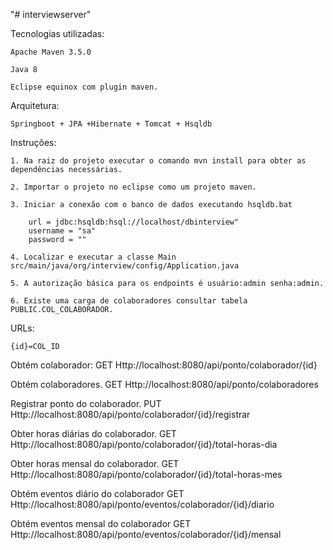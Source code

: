 "# interviewserver" 

Tecnologias utilizadas:

    Apache Maven 3.5.0 
    
    Java 8

    Eclipse equinox com plugin maven.

Arquitetura:
    
    Springboot + JPA +Hibernate + Tomcat + Hsqldb 

Instruções:
    
    1. Na raiz do projeto executar o comando mvn install para obter as dependências necessárias.
   
    2. Importar o projeto no eclipse como um projeto maven.
    
    3. Iniciar a conexão com o banco de dados executando hsqldb.bat
        
        url = jdbc:hsqldb:hsql://localhost/dbinterview"
        username = "sa"
        password = ""
		
    4. Localizar e executar a classe Main src/main/java/org/interview/config/Application.java
    
    5. A autorização básica para os endpoints é usuário:admin senha:admin.
    
    6. Existe uma carga de colaboradores consultar tabela PUBLIC.COL_COLABORADOR.
    
    
URLs:

    {id}=COL_ID

Obtém colaborador:
     GET
     Http://localhost:8080/api/ponto/colaborador/{id}


Obtém colaboradores.
     GET
     Http://localhost:8080/api/ponto/colaboradores

Registrar ponto do colaborador.
     PUT
     Http://localhost:8080/api/ponto/colaborador/{id}/registrar

Obter horas diárias do colaborador.
     GET
     Http://localhost:8080/api/ponto/colaborador/{id}/total-horas-dia

Obter horas mensal do colaborador.
     GET
     Http://localhost:8080/api/ponto/colaborador/{id}/total-horas-mes

Obtém eventos diário do colaborador
    GET
    Http://localhost:8080/api/ponto/eventos/colaborador/{id}/diario

Obtém eventos mensal do colaborador
    GET
    Http://localhost:8080/api/ponto/eventos/colaborador/{id}/mensal











    
  
  



    

